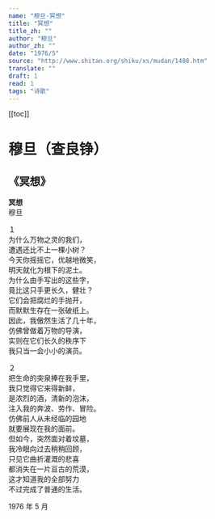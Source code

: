 ```yaml
---
name: "穆旦-冥想"
title: "冥想"
title_zh: ""
author: "穆旦"
author_zh: ""
date: "1976/5"
source: "http://www.shitan.org/shiku/xs/mudan/1408.htm"
translate: ""
draft: 1
read: 1
tags: "诗歌"
---
```


[[toc]]

# 穆旦（查良铮）

## 《冥想》

**冥想**  
穆旦  

１  
为什么万物之灵的我们，  
遭遇还比不上一棵小树？  
今天你摇摇它，优越地微笑，  
明天就化为根下的泥土。  
为什么由手写出的这些字，  
竟比这只手更长久，健壮？  
它们会把腐烂的手抛开，  
而默默生存在一张破纸上。  
因此，我傲然生活了几十年，  
仿佛曾做着万物的导演，  
实则在它们长久的秩序下  
我只当一会小小的演员。  

２  
把生命的突泉捧在我手里，  
我只觉得它来得新鲜，  
是浓烈的酒，清新的泡沫，  
注入我的奔波、劳作、冒险。  
仿佛前人从未经临的园地  
就要展现在我的面前。  
但如今，突然面对着坟墓，  
我冷眼向过去稍稍回顾，  
只见它曲折灌溉的悲喜  
都消失在一片亘古的荒漠，  
这才知道我的全部努力  
不过完成了普通的生活。  

1976 年 5 月  
